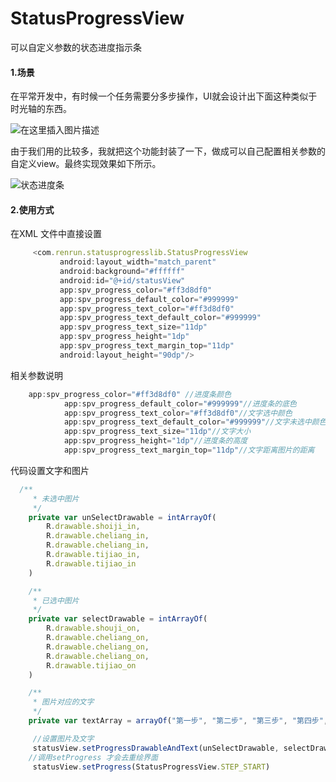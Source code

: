 # StatusProgressView
可以自定义参数的状态进度指示条

#### 1.场景
在平常开发中，有时候一个任务需要分多步操作，UI就会设计出下面这种类似于时光轴的东西。


![在这里插入图片描述](https://img-blog.csdnimg.cn/20190531162145586.png)

由于我们用的比较多，我就把这个功能封装了一下，做成可以自己配置相关参数的自定义view。最终实现效果如下所示。

![状态进度条](https://img-blog.csdnimg.cn/2019053116275421.gif)

#### 2.使用方式
在XML 文件中直接设置
 ```javascript
	  <com.renrun.statusprogresslib.StatusProgressView
            android:layout_width="match_parent"
            android:background="#ffffff"
            android:id="@+id/statusView"
            app:spv_progress_color="#ff3d8df0"
            app:spv_progress_default_color="#999999"
            app:spv_progress_text_color="#ff3d8df0"
            app:spv_progress_text_default_color="#999999"
            app:spv_progress_text_size="11dp"
            app:spv_progress_height="1dp"
            app:spv_progress_text_margin_top="11dp"
            android:layout_height="90dp"/>
```


相关参数说明
```javascript
  	app:spv_progress_color="#ff3d8df0" //进度条颜色
            app:spv_progress_default_color="#999999"//进度条的底色
            app:spv_progress_text_color="#ff3d8df0"//文字选中颜色
            app:spv_progress_text_default_color="#999999"//文字未选中颜色
            app:spv_progress_text_size="11dp"//文字大小
            app:spv_progress_height="1dp"//进度条的高度
            app:spv_progress_text_margin_top="11dp"//文字距离图片的距离
```

代码设置文字和图片

```javascript
  /**
     * 未选中图片
     */
    private var unSelectDrawable = intArrayOf(
        R.drawable.shoiji_in,
        R.drawable.cheliang_in,
        R.drawable.cheliang_in,
        R.drawable.tijiao_in,
        R.drawable.tijiao_in
    )

    /**
     * 已选中图片
     */
    private var selectDrawable = intArrayOf(
        R.drawable.shouji_on,
        R.drawable.cheliang_on,
        R.drawable.cheliang_on,
        R.drawable.cheliang_on,
        R.drawable.tijiao_on
    )

    /**
     * 图片对应的文字
     */
    private var textArray = arrayOf("第一步", "第二步", "第三步", "第四步", "提交")

     //设置图片及文字
     statusView.setProgressDrawableAndText(unSelectDrawable, selectDrawable, textArray)
    //调用setProgress 才会去重绘界面
     statusView.setProgress(StatusProgressView.STEP_START)
```
